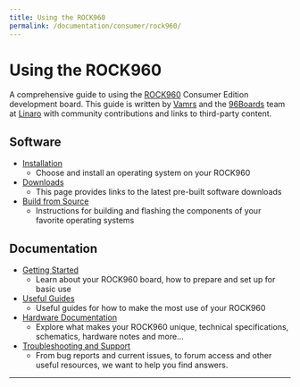 ```yaml
---
title: Using the ROCK960
permalink: /documentation/consumer/rock960/
---
```


# Using the ROCK960

A comprehensive guide to using the [ROCK960](https://www.96boards.org/product/rock960/) Consumer Edition development board. This guide is written by [Vamrs](https://vamrs.com) and the [96Boards](https://www.96boards.org) team at [Linaro](http://www.linaro.org) with community contributions and links to third-party content.

## Software

- [Installation](installation/)
   - Choose and install an operating system on your ROCK960
- [Downloads](downloads/)
   - This page provides links to the latest pre-built software downloads
- [Build from Source](build/)
   - Instructions for building and flashing the components of your favorite operating systems

## Documentation

- [Getting Started](getting-started/)
   - Learn about your ROCK960 board, how to prepare and set up for basic use
- [Useful Guides](guides/)
   - Useful guides for how to make the most use of your ROCK960
- [Hardware Documentation](hardware-docs/)
   - Explore what makes your ROCK960 unique, technical specifications, schematics, hardware notes and more...
- [Troubleshooting and Support](support/)
   - From bug reports and current issues, to forum access and other useful resources, we want to help you find answers.

***
